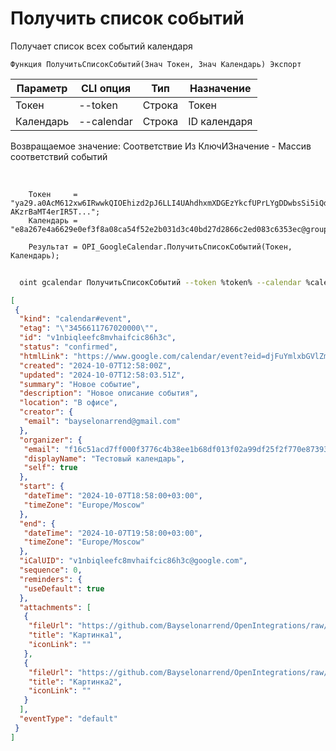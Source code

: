 ﻿---
sidebar_position: 2
---

# Получить список событий
 Получает список всех событий календаря



`Функция ПолучитьСписокСобытий(Знач Токен, Знач Календарь) Экспорт`

  | Параметр | CLI опция | Тип | Назначение |
  |-|-|-|-|
  | Токен | --token | Строка | Токен |
  | Календарь | --calendar | Строка | ID календаря |

  
  Возвращаемое значение:   Соответствие Из КлючИЗначение - Массив соответствий событий

<br/>




```bsl title="Пример кода"
    Токен     = "ya29.a0AcM612xw6IRwwkQIOEhizd2pJ6LLI4UAhdhxmXDGEzYkcfUPrLYgDDwbsSi5iQdc78WPs_1_Qor5KipuV6mAIvr6z-AKzrBaMT4erIR5T...";
    Календарь = "e8a267e4a6629e0ef3f8a08ca54f52e2b031d3c40bd27d2866c2ed083c6353ec@group.calendar.google.com";

    Результат = OPI_GoogleCalendar.ПолучитьСписокСобытий(Токен, Календарь);
```



```sh title="Пример команды CLI"
    
  oint gcalendar ПолучитьСписокСобытий --token %token% --calendar %calendar%

```

```json title="Результат"
[
 {
  "kind": "calendar#event",
  "etag": "\"3456611767020000\"",
  "id": "v1nbiqleefc8mvhaifcic86h3c",
  "status": "confirmed",
  "htmlLink": "https://www.google.com/calendar/event?eid=djFuYmlxbGVlZmM4bXZoYWlmY2ljODZoM2MgZjE2YzUxYWNkN2ZmMDAwZjM3NzZjNGIzOGVlMWI2OGRmMDEzZjAyYTk5ZGYyNWYyZjc3MGU4NzM5Mzk4Y2Q0ZUBn",
  "created": "2024-10-07T12:58:00Z",
  "updated": "2024-10-07T12:58:03.51Z",
  "summary": "Новое событие",
  "description": "Новое описание события",
  "location": "В офисе",
  "creator": {
   "email": "bayselonarrend@gmail.com"
  },
  "organizer": {
   "email": "f16c51acd7ff000f3776c4b38ee1b68df013f02a99df25f2f770e8739398cd4e@group.calendar.google.com",
   "displayName": "Тестовый календарь",
   "self": true
  },
  "start": {
   "dateTime": "2024-10-07T18:58:00+03:00",
   "timeZone": "Europe/Moscow"
  },
  "end": {
   "dateTime": "2024-10-07T19:58:00+03:00",
   "timeZone": "Europe/Moscow"
  },
  "iCalUID": "v1nbiqleefc8mvhaifcic86h3c@google.com",
  "sequence": 0,
  "reminders": {
   "useDefault": true
  },
  "attachments": [
   {
    "fileUrl": "https://github.com/Bayselonarrend/OpenIntegrations/raw/main/service/test_data/picture.jpg",
    "title": "Картинка1",
    "iconLink": ""
   },
   {
    "fileUrl": "https://github.com/Bayselonarrend/OpenIntegrations/raw/main/service/test_data/picture2.jpg",
    "title": "Картинка2",
    "iconLink": ""
   }
  ],
  "eventType": "default"
 }
]
```
